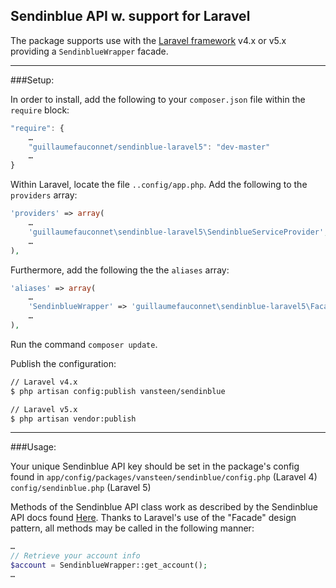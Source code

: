 Sendinblue API w. support for Laravel
---

The package supports use with the [Laravel framework][1] v4.x or v5.x providing a `SendinblueWrapper` facade.

----

###Setup:

In order to install, add the following to your `composer.json` file within the `require` block:

```js
"require": {
    …
    "guillaumefauconnet/sendinblue-laravel5": "dev-master"
    …
}
```

Within Laravel, locate the file `..config/app.php`.
Add the following to the `providers` array:

```php
'providers' => array(
    …
    'guillaumefauconnet\sendinblue-laravel5\SendinblueServiceProvider',
    …
),
```

Furthermore, add the following the the `aliases` array:

```php
'aliases' => array(
    …
    'SendinblueWrapper' => 'guillaumefauconnet\sendinblue-laravel5\Facades\SendinBlueWrapper',
    …
),
```

Run the command `composer update`.

Publish the configuration:

```sh
// Laravel v4.x
$ php artisan config:publish vansteen/sendinblue

// Laravel v5.x
$ php artisan vendor:publish
```

----

###Usage:

Your unique Sendinblue API key should be set in the package's config found in `app/config/packages/vansteen/sendinblue/config.php` (Laravel 4)
`config/sendinblue.php` (Laravel 5)

Methods of the Sendinblue API class work as described by the Sendinblue API docs found [Here][2]. Thanks to Laravel's use of the "Facade" design pattern, all methods may be called in the following manner:

```php
…
// Retrieve your account info
$account = SendinblueWrapper::get_account();
…
```


[1]: http://laravel.com/
[2]: https://apidocs.sendinblue.com/
